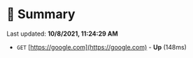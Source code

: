 # 📖 Summary
Last updated: **10/8/2021, 11:24:29 AM**

- `GET` [https://google.com](https://google.com) - **Up** (148ms)
